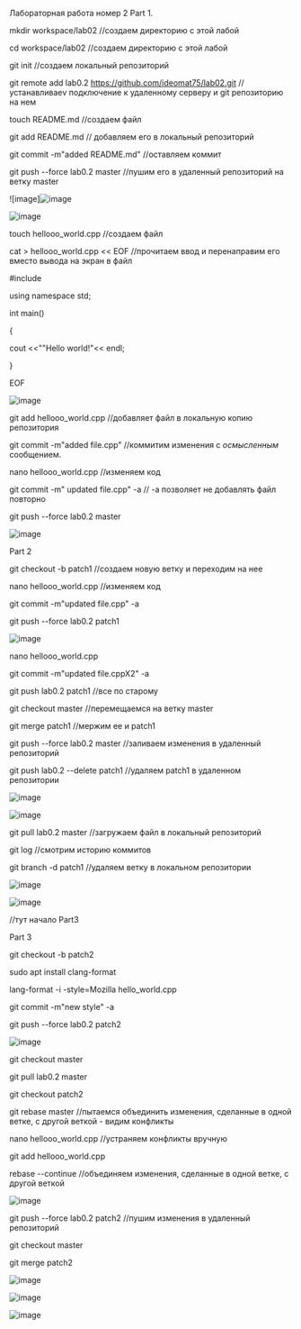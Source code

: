 Лабораторная работа номер 2
Part 1.

mkdir workspace/lab02 //создаем директорию с этой лабой

cd workspace/lab02 //создаем директорию с этой лабой

git init //создаем локальный репозиторий

git remote add lab0.2 https://github.com/ideomat75/lab02.git //устанавливаеv подключение к удаленному серверу и git репозиторию на нем
 
touch README.md    //создаем файл

git add README.md  // добавляем его в локальный репозиторий
 
git commit -m"added README.md"  //оставляем коммит

git push --force lab0.2 master //пушим его в удаленный репозиторий на ветку master

![image]![image](https://user-images.githubusercontent.com/90716549/157384963-8d3b6781-a889-47e3-a6eb-3b891db275b3.png)

![image](https://user-images.githubusercontent.com/90716549/157385180-69f9c6d6-5afe-4426-81ef-6703f3379e32.png)

 touch hellooo_world.cpp  //создаем файл
 
 cat > hellooo_world.cpp << EOF //прочитаем ввод и перенаправим его вместо вывода на экран в файл
 
 #include <iostream>
 
 using namespace std;
 
 int main()
 
 {
 
 cout <<""Hello world!"<< endl;
 
 }
 
 EOF
 
 ![image](https://user-images.githubusercontent.com/90716549/157385913-36926d63-64be-4f87-a214-b5f4f2fa7e5a.png)
 
 git add hellooo_world.cpp //добавляет файл в локальную копию репозитория
 
 git commit -m"added file.cpp" //коммитим изменения с *осмысленным* сообщением.
 
 nano hellooo_world.cpp //изменяем код
 
 git commit -m" updated file.cpp" -a // -a позволяет не добавлять файл повторно
 
 git push --force lab0.2 master 
 
 ![image](https://user-images.githubusercontent.com/90716549/157386490-810921fd-a0dd-456c-93ac-3eafb4731ffa.png)
 
 
 Part 2
 
 git сheckout -b patch1  //создаем новую ветку и переходим на нее
 
 nano hellooo_world.cpp //изменяем код
 
 git commit -m"updated file.cpp" -a

 git push --force lab0.2 patch1
 
 ![image](https://user-images.githubusercontent.com/90716549/157387186-6705a784-8d0c-412f-a0b0-1020d6aef7cb.png)

  nano hellooo_world.cpp 
 
 git commit -m"updated file.cppX2" -a
 
 git push lab0.2 patch1 //все по старому
 
 git checkout master //перемещаемся на ветку master
 
 git merge patch1  //мержим ее и patch1
 
 git push --force lab0.2 master //заливаем изменения в удаленный репозиторий
 
  git push lab0.2 --delete patch1  //удаляем patch1 в удаленном репозитории
 
 ![image](https://user-images.githubusercontent.com/90716549/157387780-9128b23e-6b27-45fa-b605-562bfbef9957.png)
 
 
 ![image](https://user-images.githubusercontent.com/90716549/157387890-14201ccc-3d40-4db0-930d-9a0dcb691f2e.png)

git pull lab0.2 master //загружаем файл в локальный репозиторий
 
git log //смотрим историю коммитов
 
 git branch -d patch1 //удаляем ветку в локальном репозитории
 
 ![image](https://user-images.githubusercontent.com/90716549/157388350-a6774e0e-3446-4256-b9d0-d241e0d8cf90.png)
 
 ![image](https://user-images.githubusercontent.com/90716549/157388549-d8f3c615-ecc2-4aac-b649-6df64987dc4c.png)

 //тут начало Part3
 
 
 Part 3
 
 git checkout -b patch2
 
 sudo apt install clang-format
 
 lang-format -i -style=Mozilla hello_world.cpp
 
 git commit -m"new style" -a
 
 git push --force lab0.2 patch2

 ![image](https://user-images.githubusercontent.com/90716549/157389191-3e3e62c2-5f91-4832-b78b-df5fadc9f8cf.png)

 git checkout master 
 
 git pull lab0.2 master
 
  git checkout patch2
 
 git rebase master //пытаемся объединить изменения, сделанные в одной ветке, с другой веткой - видим конфликты
 
  nano hellooo_world.cpp //устраняем конфликты вручную 
 
 git add hellooo_world.cpp
 
 rebase --continue //объединяем изменения, сделанные в одной ветке, с другой веткой
 
 ![image](https://user-images.githubusercontent.com/90716549/157389388-87973539-2ce8-43cf-852b-db1357fb0fce.png)
 
 git push --force lab0.2 patch2 //пушим изменения в удаленный репозиторий
 
 git checkout master
 
 git merge patch2
 
 ![image](https://user-images.githubusercontent.com/90716549/157389546-eecf3041-7a3e-42d5-ae69-78347f699837.png)

 
 
 ![image](https://user-images.githubusercontent.com/90716549/157389647-f74fe564-7c46-472e-bb38-10bea288d16b.png)

 
 ![image](https://user-images.githubusercontent.com/90716549/157389726-d70649a2-cbdf-4e97-8845-32afe9c97387.png)



 
 

